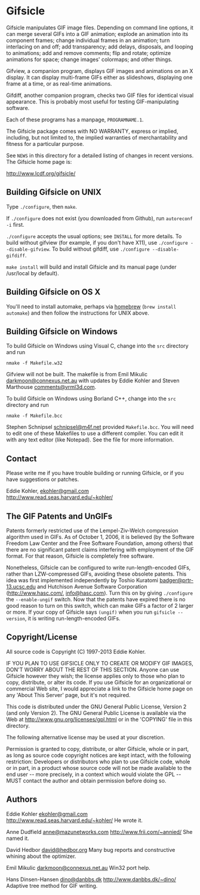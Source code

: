 Gifsicle
========

Gifsicle manipulates GIF image files. Depending on command line
options, it can merge several GIFs into a GIF animation; explode an
animation into its component frames; change individual frames in an
animation; turn interlacing on and off; add transparency; add delays,
disposals, and looping to animations; add and remove comments; flip
and rotate; optimize animations for space; change images' colormaps;
and other things.

Gifview, a companion program, displays GIF images and animations on an
X display. It can display multi-frame GIFs either as slideshows,
displaying one frame at a time, or as real-time animations.

Gifdiff, another companion program, checks two GIF files for identical
visual appearance. This is probably most useful for testing
GIF-manipulating software.

Each of these programs has a manpage, `PROGRAMNAME.1`.

The Gifsicle package comes with NO WARRANTY, express or implied,
including, but not limited to, the implied warranties of
merchantability and fitness for a particular purpose.

See `NEWS` in this directory for a detailed listing of changes in
recent versions. The Gifsicle home page is:

http://www.lcdf.org/gifsicle/


Building Gifsicle on UNIX
-------------------------

Type `./configure`, then `make`.

If `./configure` does not exist (you downloaded from Github), run
`autoreconf -i` first.

`./configure` accepts the usual options; see `INSTALL` for more
details. To build without gifview (for example, if you don't have
X11), use `./configure --disable-gifview`. To build without gifdiff,
use `./configure --disable-gifdiff`.

`make install` will build and install Gifsicle and its manual page
(under /usr/local by default).


Building Gifsicle on OS X
-------------------------

You'll need to install automake, perhaps via [homebrew](http://brew.sh/) (`brew install automake`) and then follow the instructions for UNIX above.


Building Gifsicle on Windows
----------------------------

To build Gifsicle on Windows using Visual C, change into the `src`
directory and run

    nmake -f Makefile.w32

Gifview will not be built. The makefile is from Emil Mikulic
<darkmoon@connexus.net.au> with updates by Eddie Kohler and Steven
Marthouse <comments@vrml3d.com>.

To build Gifsicle on Windows using Borland C++, change into the `src`
directory and run

    nmake -f Makefile.bcc

Stephen Schnipsel <schnipsel@m4f.net> provided `Makefile.bcc`. You
will need to edit one of these Makefiles to use a different compiler.
You can edit it with any text editor (like Notepad). See the file for
more information.


Contact
-------

Please write me if you have trouble building or running Gifsicle, or
if you have suggestions or patches.

Eddie Kohler, ekohler@gmail.com
http://www.read.seas.harvard.edu/~kohler/


The GIF Patents and UnGIFs
--------------------------

Patents formerly restricted use of the Lempel-Ziv-Welch compression
algorithm used in GIFs. As of October 1, 2006, it is believed (by the
Software Freedom Law Center and the Free Software Foundation, among
others) that there are no significant patent claims interfering with
employment of the GIF format. For that reason, Gifsicle is completely
free software.

Nonetheless, Gifsicle can be configured to write run-length-encoded
GIFs, rather than LZW-compressed GIFs, avoiding these obsolete
patents. This idea was first implemented independently by Toshio
Kuratomi <badger@prtr-13.ucsc.edu> and Hutchison Avenue Software
Corporation (http://www.hasc.com/, <info@hasc.com>). Turn this on by
giving `./configure` the `--enable-ungif` switch. Now that the patents
have expired there is no good reason to turn on this switch, which can
make GIFs a factor of 2 larger or more. If your copy of Gifsicle says
`(ungif)` when you run `gifsicle --version`, it is writing
run-length-encoded GIFs.


Copyright/License
-----------------

All source code is Copyright (C) 1997-2013 Eddie Kohler.

IF YOU PLAN TO USE GIFSICLE ONLY TO CREATE OR MODIFY GIF IMAGES, DON'T
WORRY ABOUT THE REST OF THIS SECTION. Anyone can use Gifsicle however
they wish; the license applies only to those who plan to copy,
distribute, or alter its code. If you use Gifsicle for an
organizational or commercial Web site, I would appreciate a link to
the Gifsicle home page on any 'About This Server' page, but it's not
required.

This code is distributed under the GNU General Public License, Version
2 (and only Version 2). The GNU General Public License is available
via the Web at <http://www.gnu.org/licenses/gpl.html> or in the
'COPYING' file in this directory.

The following alternative license may be used at your discretion.

Permission is granted to copy, distribute, or alter Gifsicle, whole or
in part, as long as source code copyright notices are kept intact,
with the following restriction: Developers or distributors who plan to
use Gifsicle code, whole or in part, in a product whose source code
will not be made available to the end user -- more precisely, in a
context which would violate the GPL -- MUST contact the author and
obtain permission before doing so.


Authors
-------

Eddie Kohler <ekohler@gmail.com>
http://www.read.seas.harvard.edu/~kohler/
He wrote it.

Anne Dudfield <anne@mazunetworks.com>
http://www.frii.com/~annied/
She named it.

David Hedbor <david@hedbor.org>
Many bug reports and constructive whining about the optimizer.

Emil Mikulic <darkmoon@connexus.net.au>
Win32 port help.

Hans Dinsen-Hansen <dino@danbbs.dk>
http://www.danbbs.dk/~dino/
Adaptive tree method for GIF writing.
